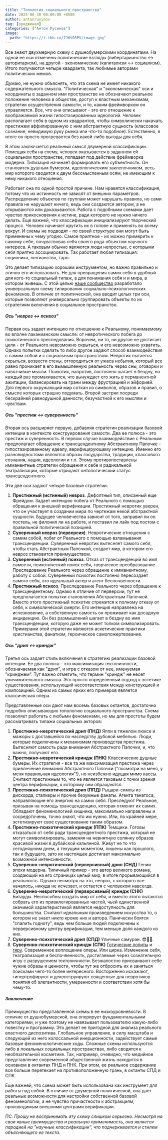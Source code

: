 ```yaml
---
title: "Топология социального пространства"
date: 2025-06-30 00:00:00 +0500
author: antonrusinov
tag: [ориджинал]
categories: ["Антон Русинов"]
image:
  path: "https://i.ibb.co/7J6V05PV/image.jpg"
---
```


Все знают двухмерную схему с душнобумерскими координатами. На одной ее оси отмечены политические взгляды (либертарианство <-> авторитаризм), на другой - экономические (капитализм <-> социализм). Итого получаются четыре квадранта, так любимые авторами политических мемов.

Думаю, не нужно объяснять, что эта схема не имеет никакого содержательного смысла. "Политическая" и "экономическая" оси и координаты в заданном ими пространстве не обозначают реальное положение человека в обществе, доступ к властным механизмам, стратегии осуществления самости, и то, каким фреймворком он управляется. Все, что они описывают - это его отношение к воображаемой жизни гипостазированных идеологий. Человек располагает себя в одном из квадрантов, чтобы символически накачать престижем аффилированную с ним абстрактную сущность (классовое сознание, невидимую руку рынка или что-то подобное). Естественно, в итоге он просто прогревается без какой-либо выгоды для себя.

В этом заключается реальный смысл двумерной классификации. Помещая себя на схему, человек оказывается в заданном ей социальном пространстве, попадает под действие фреймворка модерна. Типизация начинает формировать его субъектность. Он становится душным бумером, идеологическим заклепочником, весь мир которого сводится к двум бессмысленным осям, не имеющим к нему никакого отношения.

Работает она по одной простой причине. Нам нравятся классификация, потому что их истинность не зависят от внешних параметров. Распределение объектов по группам может нарушать правила, но сами правила не нарушают ничего, ведь они создаются автором, а не открываются или доказываются. Работа с подобными схемами дает чувство прикосновения к истине, ради которого не нужно ничего делать. Еще важней, что классификации инициализируют творческий процесс. Человек начинает крутить их в голове и применять во всему вокруг. И схемы не подводят - по своей структуре они могут быть применены к чему угодно. Самое приятное - их можно примерить к самому себе, почувствовав себя своего рода объектом научного интереса. А таковым обычно являются люди непростые, с которыми себя приятно ассоциировать. Так работает любая типизация: соционика, юнгианство, таро.

Это делает типизацию хорошим инструментом, но важно правильно и этично его использовать. Не для превращения самих себя в удобный для кого-то социальный типаж, а для понимания себя и и мира, в котором живешь. С этой целью [наше сообщество](https://t.me/hyperlodge) разработало универсальную схему типирования социально-психологических феноменов. В отличие от политической, она вводит целых три оси, которые позволяют универсально группировать объекты по их стратегиям включения в социальное пространство.

##### Ось "невроз <-> психоз"
Первая ось задает интенцию по отношению к Реальному, понимаемому во вполне лаканианском смысле: от невротического побега до психотического преследования. Впрочем, ни то, ни другое не достигает цели - от Реального невозможно скрыться, и его невозможно ухватить. Однако попытки сделать то либо другое задают способ взаимодействия с самим собой и с социальным пространством. Невротик пытается скрыться, возвести стены, отгородиться от ужаса небытия, который все равно проникает в его вымышленную реальность через сны, оговорки и навязчивые мысли. Психотик, напротив, постоянно шагает в бездну, но каждый раз промахивается, что вынуждает его жить в перманентной ажитации, балансировать на грани между фрустрацией и эйфорией. Для первого окружающий мир соткан из символов, образов и правил, о смысле которых страшно подумать. Второй застрял посреди бескрайней равнодушной данности, безучастной к его мыслям и чувствам.

##### Ось "престиж <-> суверенность"
Вторая ось расширяет первую, добавляя стратегии реализации базовой интенции в контексте конструирования самости. Два ее полюса - это престиж и суверенность. В первом случае взаимодействие с Реальным предполагает обращение к трансцендентному Абстрактному Папочке - гипостазированному идеалу, верифицирующему интенцию. Именно его разновидностями являются образы государства, традиции, классового сознания, нации, идеологии и т.п. Этому противопоставлены имманентные стратегии обращения к себе и радикальной театрализации, которые отрицают онтологический статус трансцендентного.

Эти две оси задают четыре базовые стратегии:
1. **Престижный (истинный) невроз**. Дефолтный тип, описанный еще Фрейдом. Задает интенцию побега от Реального с помощью обращения к внешней верификации. Престижный невротик уверен, что он участвует в создании мира по чертежам некой абстрактной сущности. Будущее человечества зависит от того, заправил ли он постель, не филонил ли на работе, и поставил ли лайк под постом с правильной политической позицией.
2. **Суверенный невроз (перверсия)**. Невротические отношения с самим собой, побег от Реального с помощью взламывания трансценденции. Суверенный невротик вытесняет самого себя, чтобы стать Абстрактным Папочкой, создает мир, в котором его невроз становится преимуществом.
3. **Суверенный (истинный) психоз**. Отказ от трансценденций во имя самости, психотический поиск себя, творческое преобразование. Преследование Реального через обращение к имманентному, работу с собой. Суверенный психотик постоянно пересоздает самого себя, это идеальный актер и агент беспочвенности.
4. **Престижный психоз**. Преследование Реального через обращение к трансцендентному. Однако в отличие от перверсии, тут не предполагается попытки становления Абстрактным Папочкой. Вместо этого престижный психотик стремится к полному отказу от себя, к символической смерти. Его интенция направлена на исчезновение, а собственную самость он проживает как досадную акциденцию. Он без размышлений шагает в бездну во имя трансценденции, которую даже не может толком символизировать. Примерами этой стратегии являются аскетические практики христианства, фанатизм, героическое самопожертвование.

##### Ось "дрип <-> криндж"
Третья ось задает стиль включения в стратегию реализации базовой интенции. Ее два полюса - это максимизация тектоничности, обозначаемая как "дрип", и игра с отказом от нее, именуемая "кринджем". Тут важно отметить, что термин "криндж" не несет уничижительного смысла. Это просто определенный подход к эстетике существования, использующий несоответствия между конструкцией и композицией. Одним из самых ярких его примеров является классическая опера.

Представленные оси дают нам восемь базовых октантов, достаточно подробно описывающих топологию социального пространства. Схема позволяет работать с любыми феноменами, но мы для простоты будем рассматривать типажи социальных акторов:
1. **Престижно-невротический дрип (ПНД)**
   Яппи в тяжелом люксе и мажоры с доставшейся по наследству дубовой мебелью. Люди, которые подключены к механизмам производства престижа. Вытесняют самость ради внимания Абстрактного Папочки, и, что важно, получают его.
2. **Престижно-невротический криндж (ПНК)**
   Классические душные бумеры. Их стратегия - все та же максимизация престижа через привлечение внимания Абстрактного Папочки ("посмотри на меня, у меня правильная идеология"!), но неизбежно идущая мимо кассы. Считают престижным то, что не является таковым с точки зрения центра верификации, к которому они обращаются.
3. **Престижно-психотический дрип (ППД)**
   Рыцари-симпы из дискорда, сталкеры и прочие безумные фанаты. Агента танатоса, направляющие его энергию на самих себя. Преследуют Реальное, призывая на помощь трансценденцию, которая отменит их самих. Обладают феноменологией хищника, максимально направлены и сосредоточены, точно знают, что им нужно. Или, по крайней мере, эстетизируют свое существование таким образом.
4. **Престижно-психотический криндж (ППК)**
   Темщики. Готовы отказаться от себя ради трансцендентного престижа, который не могут символизировать, заменяя на невнятную солянку образов красивой жизни в дубайской кальянной. Живут не то что сегодняшним днем, а текущим моментом, лишены как прошлого, так и будущего, зато их настоящее достигает максимально возможной интенсивности.
5. **Суверенно-невротический (перверсивный) дрип (СНД)**
   Гении эпохи модерна. Типичный пример - это автор великого романа, создающий на его страницах целый мир, в итоге прорывающийся в реальность. Однако несмотря на это, невроз, с которого все началось, никуда не исчезает, и остается с человеком навсегда.
6. **Суверенно-невротический (перверсивный) криндж (СНК)**
   Битарды. Неспособны создать мир от себя, и вместо этого пытаются собрать его из привилегированных частей, чьей единственной значимой характеристикой является недоступность для большинства. Считают идеальным произведением искусства то, о котором не знает никто кроме них и автора. Панически боятся "спалить годноту", ведь чем больше людей подключены к перверсивному центру верификации, тем меньше доля каждого из них.
7. **Суверенно-психотический дрип (СПД)**
   Уличные самураи. 😎👌🏻.
8. **Суверенно-психотический криндж (СПК)**
   [Готические лолиты](https://hypercatalog.ru/posts/piter-gothic-lolita/) и [гяру](https://hypercatalog.ru/posts/Japan-idols/). Современное воплощение оперы. Или цирка. Изменение себя, театрализация и беспочвенность, достигаемые через сознательную игру с разрушением тектоничности. Безжалостно присваивают себе чужие образы и ценности, чтобы тут же отбросить их и заняться поисками чего-то более интересного. Восторженно искажают, гипертрофируют и деконструируют священные для невротиков понятия об элегантности, умеренности и соответствии хотя бы чему-то.

##### Заключение
Преимущество представленной схемы в ее низкоуровневости. В отличие от душнобумерской, она оперирует фундаментальными категориями, и уже поэтому не навязывает пользователю какую-либо повестку и программу. Это делает ее пригодной для анализа реального властного диспозитива. Глобальное управление, в силу масштаба и следующей из него колоссальной инерционности, задействует самые базовые феноменологические ходы. Сложные схемы используются либо в локальных социальных пространствах, либо сводятся к необязательной косметике. Так, например, очевидно, что медийное представление современной общественной жизнь находится в основном в октантах ПНД и ПНК. При этом, ее реальное содержание все больше перетекает на противоположенную грань, в октанты СПД и СПК.

Еще важней, что схема может быть использована как инструмент для работы над собой. В отличие от двумерной политической, она дает реальные возможности для настройки собственной базовой феноменологии, а не чувство причастности к абстракциям, производимым внешними центрами верификации.

*ПС. Прошу не воспринимать эту схему слишком серьезно. Несмотря на свои явные преимущества и реальную применимость, она является пародией на "научные классификации", что подчеркивается и стилем объясняющего ее текста.*
